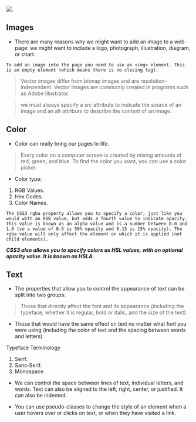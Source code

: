 ![.](https://s3-ap-southeast-1.amazonaws.com/upcode/courses/featured_images/000/000/024/medium/Course_Images_HTML_CSS.png?1558510993)

## Images
- There are many reasons why we might want to add an image to a web page: we might want to include a logo, photograph, illustration, diagram, or chart.

`To add an image into the page you need to use an <img> element. This is an empty element (which means there is no closing tag).`

> Vector images differ from bitmap images and are resolution-independent. Vector images are commonly created in programs such as Adobe Illustrator.

> we must always specify a src attribute to indicate the source of an image and an alt attribute to describe the content of an image.

## Color
- Color can really bring our pages to life.

> Every color on a computer screen is created by mixing amounts of red, green, and blue. To find the color you want, you can use a color picker.

* Color type:
1. RGB Values.
2. Hex Codes.
2. Color Names.

`The CSS3 rgba property allows you to specify a color, just like you would with an RGB value, but adds a fourth value to indicate opacity. This value is known as an alpha value and is a number between 0.0 and 1.0 (so a value of 0.5 is 50% opacity and 0.15 is 15% opacity). The rgba value will only affect the element on which it is applied (not child elements).`

***CSS3 also allows you to specify colors as HSL values, with an optional opacity value. It is known as HSLA.***

## Text
- The properties that allow you to control the appearance of text can be split into two groups:
> Those that directly affect the font and its appearance (including the typeface, whether it is regular, bold or italic, and the size of the text)
- Those that would have the same effect on text no matter what font you were using (including the color of text and the spacing between words and letters)

Typeface Terminology
1. Serif.
2. Sans-Serif.
3. Monospace.

- We can control the space between lines of text, individual letters, and words. Text can also be aligned to the left, right, center, or justified. It can also be indented.

- You can use pseudo-classes to change the style of an element when a user hovers over or clicks on text, or when they have visited a link.

